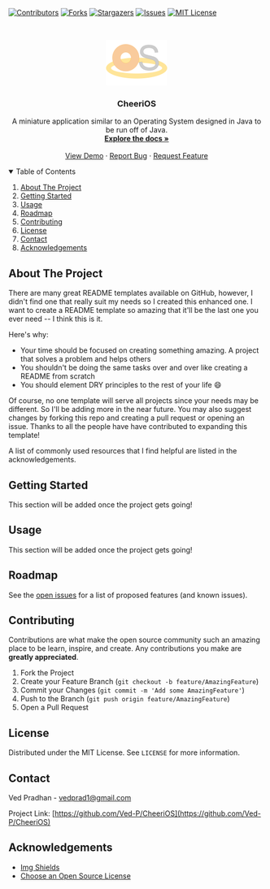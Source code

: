 [![Contributors][contributors-shield]][contributors-url]
[![Forks][forks-shield]][forks-url]
[![Stargazers][stars-shield]][stars-url]
[![Issues][issues-shield]][issues-url]
[![MIT License][license-shield]][license-url]

<br />
<p align="center">
  <a href="https://github.com/Ved-P/CheeriOS">
    <img src="images/cheerios-logo.png" alt="Logo" width="120" height="90">
  </a>

  <h3 align="center">CheeriOS</h3>

  <p align="center">
    A miniature application similar to an Operating System designed in Java to be run off of Java.
    <br />
    <a href="https://github.com/Ved-P/CheeriOS"><strong>Explore the docs »</strong></a>
    <br />
    <br />
    <a href="https://github.com/Ved-P/CheeriOS">View Demo</a>
    ·
    <a href="https://github.com/Ved-P/CheeriOS/issues">Report Bug</a>
    ·
    <a href="https://github.com/Ved-P/CheeriOS/issues">Request Feature</a>
  </p>
</p>

<details open="open">
  <summary>Table of Contents</summary>
  <ol>
    <li>
      <a href="#about-the-project">About The Project</a> <!--
      <ul>
        <li><a href="#built-with">Built With</a></li>
      </ul> -->
    </li>
    <li>
      <a href="#getting-started">Getting Started</a> <!--
      <ul>
        <li><a href="#prerequisites">Prerequisites</a></li>
        <li><a href="#installation">Installation</a></li>
      </ul> -->
    </li>
    <li><a href="#usage">Usage</a></li>
    <li><a href="#roadmap">Roadmap</a></li>
    <li><a href="#contributing">Contributing</a></li>
    <li><a href="#license">License</a></li>
    <li><a href="#contact">Contact</a></li>
    <li><a href="#acknowledgements">Acknowledgements</a></li>
  </ol>
</details>

## About The Project

<!-- [![Product Name Screen Shot][product-screenshot]](https://example.com) -->

There are many great README templates available on GitHub, however, I didn't find one that really suit my needs so I created this enhanced one. I want to create a README template so amazing that it'll be the last one you ever need -- I think this is it.

Here's why:
* Your time should be focused on creating something amazing. A project that solves a problem and helps others
* You shouldn't be doing the same tasks over and over like creating a README from scratch
* You should element DRY principles to the rest of your life :smile:

Of course, no one template will serve all projects since your needs may be different. So I'll be adding more in the near future. You may also suggest changes by forking this repo and creating a pull request or opening an issue. Thanks to all the people have have contributed to expanding this template!

A list of commonly used resources that I find helpful are listed in the acknowledgements.

<!--
### Built With
This section should list any major frameworks that you built your project using. Leave any add-ons/plugins for the acknowledgements section. Here are a few examples.
* [Bootstrap](https://getbootstrap.com)
* [JQuery](https://jquery.com)
* [Laravel](https://laravel.com)
-->

## Getting Started
This section will be added once the project gets going!
<!--
This is an example of how you may give instructions on setting up your project locally.
To get a local copy up and running follow these simple example steps.

### Prerequisites

This is an example of how to list things you need to use the software and how to install them.
* npm
  ```sh
  npm install npm@latest -g
  ```

### Installation

1. Get a free API Key at [https://example.com](https://example.com)
2. Clone the repo
   ```sh
   git clone https://github.com/your_username_/Project-Name.git
   ```
3. Install NPM packages
   ```sh
   npm install
   ```
4. Enter your API in `config.js`
   ```JS
   const API_KEY = 'ENTER YOUR API';
   ```
-->
## Usage
This section will be added once the project gets going!
<!-- Use this space to show useful examples of how a project can be used. Additional screenshots, code examples and demos work well in this space. You may also link to more resources.

_For more examples, please refer to the [Documentation](https://example.com)_ -->

## Roadmap
See the [open issues](https://github.com/Ved-P/CheeriOS/issues) for a list of proposed features (and known issues).

## Contributing
Contributions are what make the open source community such an amazing place to be learn, inspire, and create. Any contributions you make are **greatly appreciated**.

1. Fork the Project
2. Create your Feature Branch (`git checkout -b feature/AmazingFeature`)
3. Commit your Changes (`git commit -m 'Add some AmazingFeature'`)
4. Push to the Branch (`git push origin feature/AmazingFeature`)
5. Open a Pull Request

## License
Distributed under the MIT License. See `LICENSE` for more information.

## Contact
Ved Pradhan - vedprad1@gmail.com

Project Link: [https://github.com/Ved-P/CheeriOS](https://github.com/Ved-P/CheeriOS)

## Acknowledgements
* [Img Shields](https://shields.io)
* [Choose an Open Source License](https://choosealicense.com)

[contributors-shield]: https://img.shields.io/github/contributors/Ved-P/CheeriOS.svg?style=for-the-badge
[contributors-url]: https://github.com/Ved-P/CheeriOS/graphs/contributors
[forks-shield]: https://img.shields.io/github/forks/Ved-P/CheeriOS.svg?style=for-the-badge
[forks-url]: https://github.com/Ved-P/CheeriOS/network/members
[stars-shield]: https://img.shields.io/github/stars/Ved-P/CheeriOS.svg?style=for-the-badge
[stars-url]: https://github.com/Ved-P/CheeriOS/stargazers
[issues-shield]: https://img.shields.io/github/issues/Ved-P/CheeriOS.svg?style=for-the-badge
[issues-url]: https://github.com/Ved-P/CheeriOS/issues
[license-shield]: https://img.shields.io/github/license/Ved-P/CheeriOS.svg?style=for-the-badge
[license-url]: https://github.com/Ved-P/CheeriOS/blob/main/LICENSE.txt
<!-- [product-screenshot]: images/cheerios-logo.png -->
